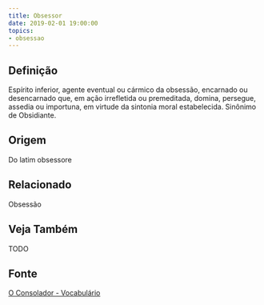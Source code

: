 ```yaml
---
title: Obsessor
date: 2019-02-01 19:00:00
topics:
- obsessao
---
```


## Definição
Espírito inferior, agente eventual ou cármico da obsessão, encarnado ou
desencarnado que, em ação irrefletida ou premeditada, domina, persegue, assedia
ou importuna, em virtude da sintonia moral estabelecida. Sinônimo de Obsidiante.

## Origem
Do latim obsessore

## Relacionado
Obsessão

## Veja Também
TODO

## Fonte
[O Consolador - Vocabulário](http://www.oconsolador.com.br/linkfixo/vocabulario/principal.html)
